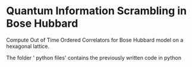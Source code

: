 # Quantum Information Scrambling in Bose Hubbard 
Compute Out of Time Ordered Correlators for Bose Hubbard model on a hexagonal lattice.

The folder ' python files' contains the previously written code in python 
